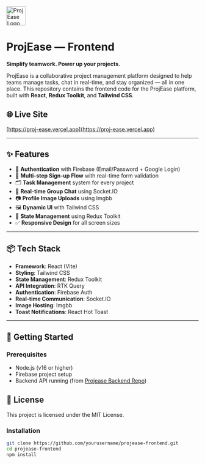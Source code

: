 <img src="https://i.ibb.co.com/6cMzRsHm/MINI-LOGO-FOR-WHITE-BG.png" alt="ProjEase Logo" width="50" height="50" />

# ProjEase — Frontend

**Simplify teamwork. Power up your projects.**

ProjEase is a collaborative project management platform designed to help teams manage tasks, chat in real-time, and stay organized — all in one place. This repository contains the frontend code for the ProjEase platform, built with **React**, **Redux Toolkit**, and **Tailwind CSS**.

## 🌐 Live Site

[https://proj-ease.vercel.app](https://proj-ease.vercel.app)

---

## ✨ Features

- 🔐 **Authentication** with Firebase (Email/Password + Google Login)
- 🧠 **Multi-step Sign-up Flow** with real-time form validation
- 🗂️ **Task Management** system for every project
- 💬 **Real-time Group Chat** using Socket.IO
- 📷 **Profile Image Uploads** using Imgbb
- 🖼️ **Dynamic UI** with Tailwind CSS
- 🔁 **State Management** using Redux Toolkit
- ✅ **Responsive Design** for all screen sizes

---

## 📦 Tech Stack

- **Framework**: React (Vite)
- **Styling**: Tailwind CSS
- **State Management**: Redux Toolkit
- **API Integration**: RTK Query
- **Authentication**: Firebase Auth
- **Real-time Communication**: Socket.IO
- **Image Hosting**: Imgbb
- **Toast Notifications**: React Hot Toast

---

## 🚀 Getting Started

### Prerequisites

- Node.js (v16 or higher)
- Firebase project setup
- Backend API running (from [Projease Backend Repo](#))
  
## 📄 License

This project is licensed under the MIT License.

### Installation

```bash
git clone https://github.com/yourusername/projease-frontend.git
cd projease-frontend
npm install

